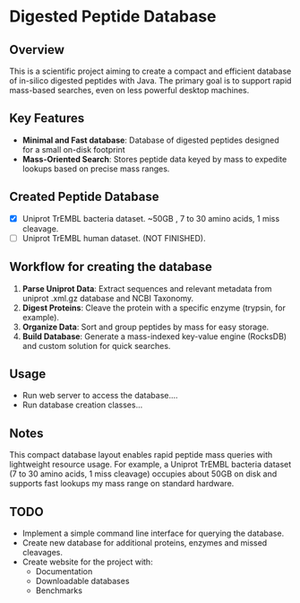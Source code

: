 # Digested Peptide Database

## Overview
This is a scientific project aiming to create a compact and efficient database of in\-silico digested peptides
with Java.
The primary goal is to support rapid mass\-based searches, even on less powerful desktop machines.

## Key Features
- **Minimal and Fast database**: Database of digested peptides designed for a small on\-disk footprint   
- **Mass\-Oriented Search**: Stores peptide data keyed by mass to expedite lookups based on precise mass ranges.  

## Created Peptide Database
- [x] Uniprot TrEMBL bacteria dataset. ~50GB , 7 to 30 amino acids, 1 miss cleavage. 
- [ ] Uniprot TrEMBL human dataset. (NOT FINISHED).

## Workflow for creating the database
1. **Parse Uniprot Data**: Extract sequences and relevant metadata from uniprot .xml.gz database and NCBI Taxonomy.  
2. **Digest Proteins**: Cleave the protein with a specific enzyme (trypsin, for example).
3. **Organize Data**: Sort and group peptides by mass for easy storage.  
4. **Build Database**: Generate a mass\-indexed key\-value engine (RocksDB) and custom solution for quick searches.  

## Usage
- Run web server to access the database....
- Run database creation classes...

## Notes
This compact database layout enables rapid peptide mass queries with lightweight resource usage. 
For example, a Uniprot TrEMBL bacteria dataset \(7 to 30 amino acids, 1 miss cleavage\) occupies about 50GB on disk and supports fast lookups my mass range on standard hardware.


## TODO
- Implement a simple command line interface for querying the database.
- Create new database for additional proteins, enzymes and missed cleavages.
- Create website for the project with: 
  - Documentation
  - Downloadable databases
  - Benchmarks
